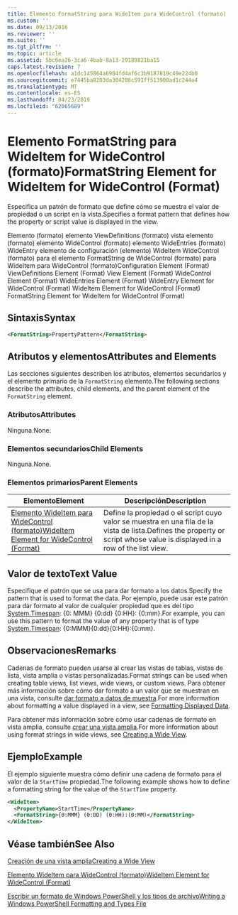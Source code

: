 ```yaml
---
title: Elemento FormatString para WideItem para WideControl (formato) | Microsoft Docs
ms.custom: ''
ms.date: 09/13/2016
ms.reviewer: ''
ms.suite: ''
ms.tgt_pltfrm: ''
ms.topic: article
ms.assetid: 5bc6ea26-3ca6-4bab-8a13-29189821ba15
caps.latest.revision: 7
ms.openlocfilehash: a1dc145864a6904fd4af6c3b9187819c49e224b0
ms.sourcegitcommit: e7445ba8203da304286c591ff513900ad1c244a4
ms.translationtype: MT
ms.contentlocale: es-ES
ms.lasthandoff: 04/23/2019
ms.locfileid: "62065689"
---
```

# <a name="formatstring-element-for-wideitem-for-widecontrol-format"></a><span data-ttu-id="802b0-102">Elemento FormatString para WideItem for WideControl (formato)</span><span class="sxs-lookup"><span data-stu-id="802b0-102">FormatString Element for WideItem for WideControl (Format)</span></span>

<span data-ttu-id="802b0-103">Especifica un patrón de formato que define cómo se muestra el valor de propiedad o un script en la vista.</span><span class="sxs-lookup"><span data-stu-id="802b0-103">Specifies a format pattern that defines how the property or script value is displayed in the view.</span></span>

<span data-ttu-id="802b0-104">Elemento (formato) elemento ViewDefinitions (formato) vista elemento (formato) elemento WideControl (formato) elemento WideEntries (formato) WideEntry elemento de configuración (elemento) WideItem WideControl (formato) para el elemento FormatString de WideControl (formato) para WideItem para WideControl (formato)</span><span class="sxs-lookup"><span data-stu-id="802b0-104">Configuration Element (Format) ViewDefinitions Element (Format) View Element (Format) WideControl Element (Format) WideEntries Element (Format) WideEntry Element for WideControl (Format) WideItem Element for WideControl (Format) FormatString Element for WideItem for WideControl (Format)</span></span>

## <a name="syntax"></a><span data-ttu-id="802b0-105">Sintaxis</span><span class="sxs-lookup"><span data-stu-id="802b0-105">Syntax</span></span>

```xml
<FormatString>PropertyPattern</FormatString>
```

## <a name="attributes-and-elements"></a><span data-ttu-id="802b0-106">Atributos y elementos</span><span class="sxs-lookup"><span data-stu-id="802b0-106">Attributes and Elements</span></span>

<span data-ttu-id="802b0-107">Las secciones siguientes describen los atributos, elementos secundarios y el elemento primario de la `FormatString` elemento.</span><span class="sxs-lookup"><span data-stu-id="802b0-107">The following sections describe the attributes, child elements, and the parent element of the `FormatString` element.</span></span>

### <a name="attributes"></a><span data-ttu-id="802b0-108">Atributos</span><span class="sxs-lookup"><span data-stu-id="802b0-108">Attributes</span></span>

<span data-ttu-id="802b0-109">Ninguna.</span><span class="sxs-lookup"><span data-stu-id="802b0-109">None.</span></span>

### <a name="child-elements"></a><span data-ttu-id="802b0-110">Elementos secundarios</span><span class="sxs-lookup"><span data-stu-id="802b0-110">Child Elements</span></span>

<span data-ttu-id="802b0-111">Ninguna.</span><span class="sxs-lookup"><span data-stu-id="802b0-111">None.</span></span>

### <a name="parent-elements"></a><span data-ttu-id="802b0-112">Elementos primarios</span><span class="sxs-lookup"><span data-stu-id="802b0-112">Parent Elements</span></span>

|<span data-ttu-id="802b0-113">Elemento</span><span class="sxs-lookup"><span data-stu-id="802b0-113">Element</span></span>|<span data-ttu-id="802b0-114">Descripción</span><span class="sxs-lookup"><span data-stu-id="802b0-114">Description</span></span>|
|-------------|-----------------|
|[<span data-ttu-id="802b0-115">Elemento WideItem para WideControl (formato)</span><span class="sxs-lookup"><span data-stu-id="802b0-115">WideItem Element for WideControl (Format)</span></span>](./wideitem-element-for-widecontrol-format.md)|<span data-ttu-id="802b0-116">Define la propiedad o el script cuyo valor se muestra en una fila de la vista de lista.</span><span class="sxs-lookup"><span data-stu-id="802b0-116">Defines the property or script whose value is displayed in a row of the list view.</span></span>|

## <a name="text-value"></a><span data-ttu-id="802b0-117">Valor de texto</span><span class="sxs-lookup"><span data-stu-id="802b0-117">Text Value</span></span>

<span data-ttu-id="802b0-118">Especifique el patrón que se usa para dar formato a los datos.</span><span class="sxs-lookup"><span data-stu-id="802b0-118">Specify the pattern that is used to format the data.</span></span> <span data-ttu-id="802b0-119">Por ejemplo, puede usar este patrón para dar formato al valor de cualquier propiedad que es del tipo [System.Timespan](/dotnet/api/System.TimeSpan): {0: MMM} {0:dd} {0:HH}: {0:mm}.</span><span class="sxs-lookup"><span data-stu-id="802b0-119">For example, you can use this pattern to format the value of any property that is of type [System.Timespan](/dotnet/api/System.TimeSpan): {0:MMM}{0:dd}{0:HH}:{0:mm}.</span></span>

## <a name="remarks"></a><span data-ttu-id="802b0-120">Observaciones</span><span class="sxs-lookup"><span data-stu-id="802b0-120">Remarks</span></span>

<span data-ttu-id="802b0-121">Cadenas de formato pueden usarse al crear las vistas de tablas, vistas de lista, vista amplia o vistas personalizadas.</span><span class="sxs-lookup"><span data-stu-id="802b0-121">Format strings can be used when creating table views, list views, wide views, or custom views.</span></span> <span data-ttu-id="802b0-122">Para obtener más información sobre cómo dar formato a un valor que se muestran en una vista, consulte [dar formato a datos de muestra](./formatting-displayed-data.md).</span><span class="sxs-lookup"><span data-stu-id="802b0-122">For more information about formatting a value displayed in a view, see [Formatting Displayed Data](./formatting-displayed-data.md).</span></span>

<span data-ttu-id="802b0-123">Para obtener más información sobre cómo usar cadenas de formato en vista amplia, consulte [crear una vista amplia](./creating-a-wide-view.md).</span><span class="sxs-lookup"><span data-stu-id="802b0-123">For more information about using format strings in wide views, see [Creating a Wide View](./creating-a-wide-view.md).</span></span>

## <a name="example"></a><span data-ttu-id="802b0-124">Ejemplo</span><span class="sxs-lookup"><span data-stu-id="802b0-124">Example</span></span>

<span data-ttu-id="802b0-125">El ejemplo siguiente muestra cómo definir una cadena de formato para el valor de la `StartTime` propiedad.</span><span class="sxs-lookup"><span data-stu-id="802b0-125">The following example shows how to define a formatting string for the value of the `StartTime` property.</span></span>

```xml
<WideItem>
  <PropertyName>StartTime</PropertyName>
  <FormatString>{0:MMM} (0:DD) (0:HH):(0:MM)</FormatString>
</WideItem>
```

## <a name="see-also"></a><span data-ttu-id="802b0-126">Véase también</span><span class="sxs-lookup"><span data-stu-id="802b0-126">See Also</span></span>

[<span data-ttu-id="802b0-127">Creación de una vista amplia</span><span class="sxs-lookup"><span data-stu-id="802b0-127">Creating a Wide View</span></span>](./creating-a-wide-view.md)

[<span data-ttu-id="802b0-128">Elemento WideItem para WideControl (formato)</span><span class="sxs-lookup"><span data-stu-id="802b0-128">WideItem Element for WideControl (Format)</span></span>](./wideitem-element-for-widecontrol-format.md)

[<span data-ttu-id="802b0-129">Escribir un formato de Windows PowerShell y los tipos de archivo</span><span class="sxs-lookup"><span data-stu-id="802b0-129">Writing a Windows PowerShell Formatting and Types File</span></span>](./writing-a-powershell-formatting-file.md)

